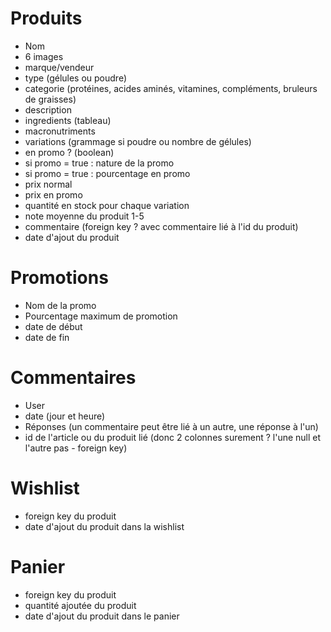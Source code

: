 # Produits
- Nom
- 6 images
- marque/vendeur
- type (gélules ou poudre)
- categorie (protéines, acides aminés, vitamines, compléments, bruleurs de graisses)
- description
- ingredients (tableau)
- macronutriments
- variations (grammage si poudre ou nombre de gélules)
- en promo ? (boolean)
- si promo = true : nature de la promo
- si promo = true : pourcentage en promo
- prix normal
- prix en promo
- quantité en stock pour chaque variation
- note moyenne du produit 1-5
- commentaire (foreign key ? avec commentaire lié à l'id du produit)
- date d'ajout du produit

# Promotions
- Nom de la promo
- Pourcentage maximum de promotion
- date de début
- date de fin

# Commentaires
- User
- date (jour et heure)
- Réponses (un commentaire peut être lié à un autre, une réponse à l'un)
- id de l'article ou du produit lié (donc 2 colonnes surement ? l'une null et l'autre pas - foreign key)

# Wishlist
- foreign key du produit
- date d'ajout du produit dans la wishlist

# Panier
- foreign key du produit
- quantité ajoutée du produit
- date d'ajout du produit dans le panier

